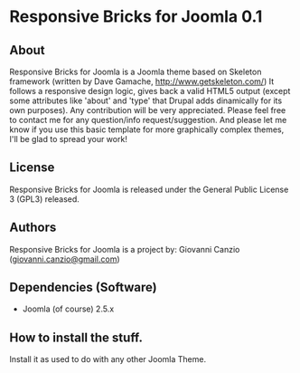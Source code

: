 # Responsive Bricks for Joomla 0.1

## About

Responsive Bricks for Joomla is a Joomla theme based on Skeleton framework (written by Dave Gamache, http://www.getskeleton.com/)
It follows a responsive design logic, gives back a valid HTML5 output (except some attributes like 'about' and 'type' that Drupal adds dinamically for its own purposes).
Any contribution will be very appreciated.
Please feel free to contact me for any question/info request/suggestion.
And please let me know if you use this basic template for more graphically complex themes, I'll be glad to spread your work!

## License
Responsive Bricks for Joomla is released under the General Public License 3 (GPL3) released.

## Authors
Responsive Bricks for Joomla is a project by:
Giovanni Canzio (giovanni.canzio@gmail.com)

## Dependencies (Software)
* Joomla (of course) 2.5.x


## How to install the stuff. 
Install it as used to do with any other Joomla Theme.

